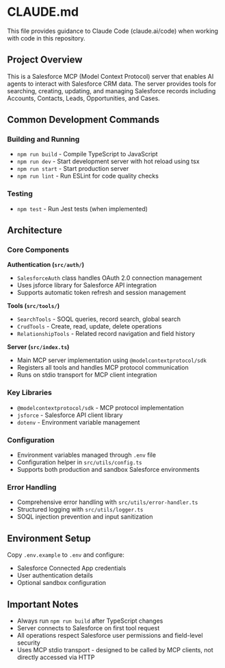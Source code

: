 # CLAUDE.md

This file provides guidance to Claude Code (claude.ai/code) when working with code in this repository.

## Project Overview

This is a Salesforce MCP (Model Context Protocol) server that enables AI agents to interact with Salesforce CRM data. The server provides tools for searching, creating, updating, and managing Salesforce records including Accounts, Contacts, Leads, Opportunities, and Cases.

## Common Development Commands

### Building and Running
- `npm run build` - Compile TypeScript to JavaScript
- `npm run dev` - Start development server with hot reload using tsx
- `npm run start` - Start production server
- `npm run lint` - Run ESLint for code quality checks

### Testing
- `npm test` - Run Jest tests (when implemented)

## Architecture

### Core Components

**Authentication (`src/auth/`)**
- `SalesforceAuth` class handles OAuth 2.0 connection management
- Uses jsforce library for Salesforce API integration
- Supports automatic token refresh and session management

**Tools (`src/tools/`)**
- `SearchTools` - SOQL queries, record search, global search
- `CrudTools` - Create, read, update, delete operations
- `RelationshipTools` - Related record navigation and field history

**Server (`src/index.ts`)**
- Main MCP server implementation using `@modelcontextprotocol/sdk`
- Registers all tools and handles MCP protocol communication
- Runs on stdio transport for MCP client integration

### Key Libraries
- `@modelcontextprotocol/sdk` - MCP protocol implementation
- `jsforce` - Salesforce API client library
- `dotenv` - Environment variable management

### Configuration
- Environment variables managed through `.env` file
- Configuration helper in `src/utils/config.ts`
- Supports both production and sandbox Salesforce environments

### Error Handling
- Comprehensive error handling with `src/utils/error-handler.ts`
- Structured logging with `src/utils/logger.ts`
- SOQL injection prevention and input sanitization

## Environment Setup

Copy `.env.example` to `.env` and configure:
- Salesforce Connected App credentials
- User authentication details
- Optional sandbox configuration

## Important Notes

- Always run `npm run build` after TypeScript changes
- Server connects to Salesforce on first tool request
- All operations respect Salesforce user permissions and field-level security
- Uses MCP stdio transport - designed to be called by MCP clients, not directly accessed via HTTP